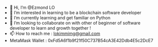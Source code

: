 - 👋 Hi, I’m @Ezmond LO
- 👀 I’m interested in learning to be a blockchain software developer
- 🌱 I’m currently learning and get familiar on Python
- 💞️ I’m looking to collaborate on with other of beginner of software developer to learn and growth together !
- 📫 How to reach me : lokimmimg@gmail.com
- MetaMask Wallet : 0xFd5A6f1b9f21f50C737B54cA3E42Ddb4E5c2DcE7
<!---
Ezmond13/Ezmond13 is a ✨ special ✨ repository because its `README.md` (this file) appears on your GitHub profile.
You can click the Preview link to take a look at your changes.
--->

